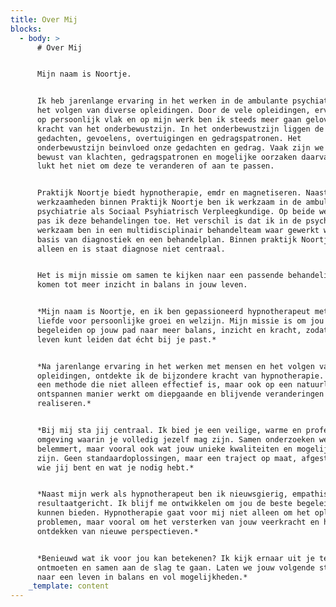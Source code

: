 ```yaml
---
title: Over Mij
blocks:
  - body: >
      # Over Mij


      Mijn naam is Noortje.


      Ik heb jarenlange ervaring in het werken in de ambulante psychiatrie en
      het volgen van diverse opleidingen. Door de vele opleidingen, ervaringen
      op persoonlijk vlak en op mijn werk ben ik steeds meer gaan geloven in de
      kracht van het onderbewustzijn. In het onderbewustzijn liggen de diepste
      gedachten, gevoelens, overtuigingen en gedragspatronen. Het
      onderbewustzijn beinvloed onze gedachten en gedrag. Vaak zijn we ons
      bewust van klachten, gedragspatronen en mogelijke oorzaken daarvan maar
      lukt het niet om deze te veranderen of aan te passen.


      Praktijk Noortje biedt hypnotherapie, emdr en magnetiseren. Naast mijn
      werkzaamheden binnen Praktijk Noortje ben ik werkzaam in de ambulante
      psychiatrie als Sociaal Psyhiatrisch Verpleegkundige. Op beide werkplekken
      pas ik deze behandelingen toe. Het verschil is dat ik in de psychiatrie
      werkzaam ben in een multidisciplinair behandelteam waar gewerkt wordt op
      basis van diagnostiek en een behandelplan. Binnen praktijk Noortje werk ik
      alleen en is staat diagnose niet centraal.


      Het is mijn missie om samen te kijken naar een passende behandeling en te
      komen tot meer inzicht in balans in jouw leven.  


      *Mijn naam is Noortje, en ik ben gepassioneerd hypnotherapeut met een
      liefde voor persoonlijke groei en welzijn. Mijn missie is om jou te
      begeleiden op jouw pad naar meer balans, inzicht en kracht, zodat je het
      leven kunt leiden dat écht bij je past.*


      *Na jarenlange ervaring in het werken met mensen en het volgen van diverse
      opleidingen, ontdekte ik de bijzondere kracht van hypnotherapie. Het is
      een methode die niet alleen effectief is, maar ook op een natuurlijke en
      ontspannen manier werkt om diepgaande en blijvende veranderingen te
      realiseren.*


      *Bij mij sta jij centraal. Ik bied je een veilige, warme en professionele
      omgeving waarin je volledig jezelf mag zijn. Samen onderzoeken we wat jou
      belemmert, maar vooral ook wat jouw unieke kwaliteiten en mogelijkheden
      zijn. Geen standaardoplossingen, maar een traject op maat, afgestemd op
      wie jij bent en wat je nodig hebt.*


      *Naast mijn werk als hypnotherapeut ben ik nieuwsgierig, empathisch en
      resultaatgericht. Ik blijf me ontwikkelen om jou de beste begeleiding te
      kunnen bieden. Hypnotherapie gaat voor mij niet alleen om het oplossen van
      problemen, maar vooral om het versterken van jouw veerkracht en het
      ontdekken van nieuwe perspectieven.*


      *Benieuwd wat ik voor jou kan betekenen? Ik kijk ernaar uit je te
      ontmoeten en samen aan de slag te gaan. Laten we jouw volgende stap zetten
      naar een leven in balans en vol mogelijkheden.*
    _template: content
---
```


